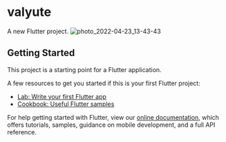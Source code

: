 # valyute

A new Flutter project.
![photo_2022-04-23_13-43-43](https://user-images.githubusercontent.com/97499859/164887422-e2ced069-3fec-4f88-b942-65a2daa19c1f.jpg)

## Getting Started

This project is a starting point for a Flutter application.

A few resources to get you started if this is your first Flutter project:

- [Lab: Write your first Flutter app](https://flutter.dev/docs/get-started/codelab)
- [Cookbook: Useful Flutter samples](https://flutter.dev/docs/cookbook)

For help getting started with Flutter, view our
[online documentation](https://flutter.dev/docs), which offers tutorials,
samples, guidance on mobile development, and a full API reference.
